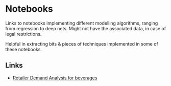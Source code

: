 # Notebooks

Links to notebooks implementing different modelling algorithms, ranging from regression to deep nets. Might not have the associated data, in case of legal restrictions.

Helpful in extracting bits & pieces of techniques implemented in some of these notebooks.

## Links
* [Retailer Demand Analysis for beverages](retailer_demand_analysis.ipynb)